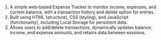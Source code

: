 1. A simple web-based Expense Tracker to monitor income, expenses, and current balance, with a transaction history and delete option for entries.
2. Built using HTML (structure), CSS (styling), and JavaScript (functionality), including Local Storage for persistent data.
3. Allows users to add/delete transactions, dynamically updates balance, income, and expense amounts, and retains data between sessions.
